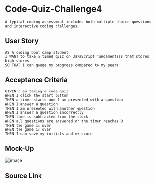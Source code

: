 # Code-Quiz-Challenge4
```
A typical coding assessment includes both multiple-choice questions and interactive coding challenges.
```
## User Story

```
AS A coding boot camp student
I WANT to take a timed quiz on JavaScript fundamentals that stores high scores
SO THAT I can gauge my progress compared to my peers
```

## Acceptance Criteria

```
GIVEN I am taking a code quiz
WHEN I click the start button
THEN a timer starts and I am presented with a question
WHEN I answer a question
THEN I am presented with another question
WHEN I answer a question incorrectly
THEN time is subtracted from the clock
WHEN all questions are answered or the timer reaches 0
THEN the game is over
WHEN the game is over
THEN I can save my initials and my score
```

## Mock-Up
![image](https://github.com/CodyCCL/Code-Quiz-Challenge/assets/142187489/6eb4d835-2de6-4005-803d-81a572f1f8ee)

## Source Link

